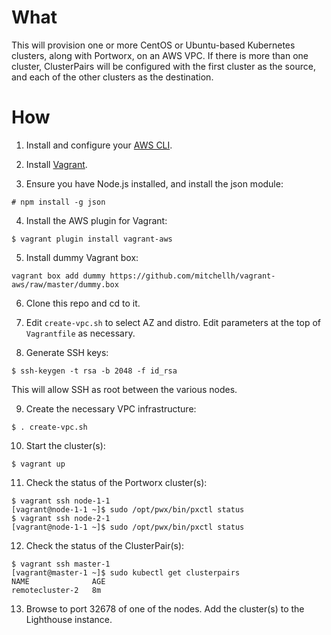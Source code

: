 # What

This will provision one or more CentOS or Ubuntu-based Kubernetes clusters, along with Portworx, on an AWS VPC. If there is more than one cluster, ClusterPairs will be configured with the first cluster as the source, and each of the other clusters as the destination.

# How

1. Install and configure your [AWS CLI](https://docs.aws.amazon.com/cli/latest/userguide/cli-chap-configure.html).

2. Install [Vagrant](https://www.vagrantup.com/downloads.html).

3. Ensure you have Node.js installed, and install the json module:
```
# npm install -g json
```

4. Install the AWS plugin for Vagrant:
```
$ vagrant plugin install vagrant-aws
```

5. Install dummy Vagrant box:
```
vagrant box add dummy https://github.com/mitchellh/vagrant-aws/raw/master/dummy.box
```

6. Clone this repo and cd to it.

7. Edit `create-vpc.sh` to select AZ and distro. Edit parameters at the top of `Vagrantfile` as necessary.

8. Generate SSH keys:
```
$ ssh-keygen -t rsa -b 2048 -f id_rsa
```
This will allow SSH as root between the various nodes.

9. Create the necessary VPC infrastructure:
```
$ . create-vpc.sh
```

10. Start the cluster(s):
```
$ vagrant up
```

11. Check the status of the Portworx cluster(s):
```
$ vagrant ssh node-1-1
[vagrant@node-1-1 ~]$ sudo /opt/pwx/bin/pxctl status
$ vagrant ssh node-2-1
[vagrant@node-1-1 ~]$ sudo /opt/pwx/bin/pxctl status
```

12. Check the status of the ClusterPair(s):
```
$ vagrant ssh master-1
[vagrant@master-1 ~]$ sudo kubectl get clusterpairs
NAME              AGE
remotecluster-2   8m
```

13. Browse to port 32678 of one of the nodes. Add the cluster(s) to the Lighthouse instance.
